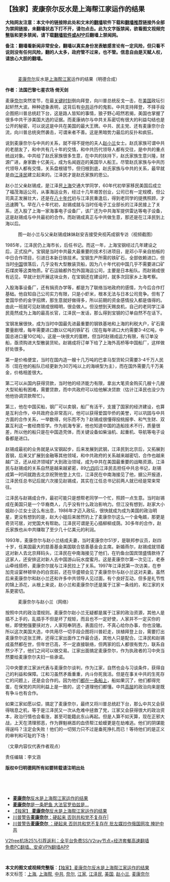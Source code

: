  <h2>【独家】麦康奈尔反水是上海帮江家运作的结果</h2> <p class="notice"><b>大陆网友注意：本文中的链接除此处和文末的<a href="https://github.com/bannedbook/fanqiang" >翻墙</a>软件下载和<a href="https://github.com/killgcd/justmysocks/blob/master/README.md">翻墙推荐</a>链接外全部为禁网链接，未翻墙状态下打不开，请勿点击。此为文字版禁闻，欲看图文视频完整版和更多禁闻，请下载<a href="https://github.com/bannedbook/fanqiang">翻墙软件或APP</a>后翻墙上禁闻网。</p><p>备注：翻墙看新闻非常安全，翻墙以真实身份发表敏感言论有一定风险，但只看不说则没有任何风险，翻的人太多，政府管不过来，也不管。信息自由是天赋人权，请放心大胆的翻墙。</b></p>  <div class="entry"> <br /> <figure><figcaption class="wp-caption-text"><a href="https://www.bannedbook.org/bnews/tag/%E9%BA%A6%E5%BA%B7%E5%A5%88%E5%B0%94/" class="st_tag internal_tag" rel="tag" title="标签 麦康奈尔 下的日志">麦康奈尔</a>反水是<a href="https://www.bannedbook.org/bnews/tag/%e4%b8%8a%e6%b5%b7%e5%b8%ae/" class="st_tag internal_tag" rel="tag" title="标签 上海帮 下的日志">上海帮</a><a href="https://www.bannedbook.org/bnews/tag/%E6%B1%9F%E5%AE%B6/" class="st_tag internal_tag" rel="tag" title="标签 江家 下的日志">江家</a>运作的结果（明德合成）</figcaption></figure> <p><strong>作者：法国巴黎七星农场 倚天剑</strong></p> <p>麦康<a href="https://www.bannedbook.org/bnews/tag/%E5%A5%88%E5%B0%94/" class="st_tag internal_tag" rel="tag" title="标签 奈尔 下的日志">奈尔</a>突然变节，在最<span class='wp_keywordlink'><a href="https://www.bannedbook.org/forum2/topic151.html" title="关键时刻：李鹏日记" target="_blank">关键时刻</a></span>倒向拜登，向川普总统反戈一击，在<a href="https://www.bannedbook.org/bnews/tag/%e7%be%8e%e5%9b%bd/" class="st_tag internal_tag" rel="tag" title="标签 美国 下的日志">美国</a>政坛引起轩然大波。种种迹象表明，这背后有<a href="https://www.bannedbook.org/bnews/tag/%e4%b8%ad%e5%85%b1/" class="st_tag internal_tag" rel="tag" title="标签 中共 下的日志">中共</a>运作的鬼影。中共支持拜登，不择手段企图把川普总统赶下台，这是路人皆知的事情，狼子野心昭然若揭，美国也掌握了很多中共干涉美国大选的证据。而麦康纳尔与中共关系密切有很大的利益勾结也是公开的秘密，可以说这是中共在美国的最大王牌。中共、民主党、还有麦康奈尔合流，向川普总统突然袭击，可谓来者不善。这是黑暗势力最后的反扑和疯狂。</p> <p>说到麦康奈尔与中共的关系，就不得不提他的夫人<a href="https://www.bannedbook.org/bnews/tag/%e8%b5%b5%e5%b0%8f%e5%85%b0/" class="st_tag internal_tag" rel="tag" title="标签 赵小兰 下的日志">赵小兰</a>女士。赵氏家族可谓中共的老朋友了，和中共有几十年的交情，和中共历代领导人都有交往，是中共的重点统战对象。中共给了赵氏家族很多生意，在中共的扶持下，赵氏家族生意兴隆，财源广进，身家数十亿美元，成为名闻遐迩的美国华人船王。尽管赵氏家族与中共历代领导人都有交情，关系盘根错节，但归根到底，赵氏家族与中共的关系，最早就是由<a href="https://www.bannedbook.org/bnews/tag/%e6%b1%9f%e6%b3%bd%e6%b0%91/" class="st_tag internal_tag" rel="tag" title="标签 江泽民 下的日志">江泽民</a>建立起来的。江泽民才是赵氏家族的恩公。</p> <p>赵小兰父亲赵锡成，是江泽民<a href="https://www.bannedbook.org/bnews/tag/%e4%b8%8a%e6%b5%b7/" class="st_tag internal_tag" rel="tag" title="标签 上海 下的日志">上海</a>交通大学同学，60年代初举家移民美国后成立了福茂海运公司，从事海运业务，经过十几年艰苦创业，公司已有一定规模，但公司真正发展壮大，还是在<span class='wp_keywordlink'><a href="https://www.bannedbook.org/forum2/topic939.html" title="《八十年代访谈录》" target="_blank">八十年代</a></span>初与江泽民重逢后，得到老同学的提携照顾，才迅速腾飞。早在八十年代初，赵锡成就与当时任电子工业部长的江泽民接上了关系，还入股了上海一家海事电子设备厂，该厂还为中共海军提供雷达等电子设备，这是赵锡成与中共最初的合作。而赵锡成真正与中共做生意，那还是在江泽民到上海以后。</p> <figure id="attachment_19218" aria-describedby="caption-attachment-19218" style="width: 978px" class="wp-caption alignnone"><figcaption id="caption-attachment-19218" class="wp-caption-text">图一赵小兰与父亲赵锡成妹妹赵安吉接受央视芮成钢专访（视频截图）</figcaption></figure> <p>1985年，江泽民仍上海市长，后任书记。而这一年，上海宝钢经过几年建设之后，正式投产。宝钢是当时中共最大最重要的技术引进项目，是邓小平亲自拍板的中日合作项目，引进日本新日铁技术。宝钢生产所需的铁矿石，全部依赖进口，但当时<span class='wp_keywordlink_affiliate'><a href="https://www.bannedbook.org/" title="中国" target="_blank">中国</a></span>很落后，几乎没有大型散装货船，因为八十年代初中国几乎不需要进口矿石煤炭等这类物质。矿石运输都外包外国海运公司，主要是日本船队。而赵锡成很有远见，早就计划开展这块业务，在宝钢还在建设时，就多次回家乡上海考察。</p>  <p>入股海事设备厂，还有捐资办学等，都是为了联络当地政府的感情，为今后合作打基础。他自知自己公司实力有限，只是小虾米，根本无法与日本公司竞争。但有了爱国华侨的金字招牌，那生意就好做得多，所以前期的资金感情投入都是值得的。由此一班就可见赵锡成很精明，很会做人。但没想到天赐良机，自己的老同学江泽民竟然成为上海的最高长官，江泽民一发话，那么得到宝钢的订单自然不在话下。</p> <p>宝钢发展很快，成为当时中国最先进最重要的钢铁基地和上海的利税大户，矿石需要量剧增，每年需要进口数以亿吨的铁矿石（现在每年进口大约需要3-4亿吨，中国总进口量10亿吨）。这是一块很大的蛋糕，但当时赵锡成运力有限，有订单没船，亟须购进大型散装货轮。赵锡成将订单下给了上海外高桥等中国船厂，这样做好处很多。</p> <p>第一是价格便宜，当时在国内造一艘十几万吨的巴拿马型货轮只需要3-4千万人民币（现在他的船队已经更新为30万吨以上的海峡型为主），而在国外需要几千万美金，价格相差很大。</p> <p>第二可以从国内获得贷款，当时他的经济能力有限，拿出大笔资金购买几艘十几艘大型轮船有困难，需要贷款，而中共政府可以给他解决贷款（估计江泽民也没少为他他协调贷款帮忙）。</p> <p>第三，他在中国买船，钢厂可以卖钢，船厂有活干，支援了国家的经济建设，也算是互利合作，中共政府会非常高兴，他可以获得爱国华侨的美誉，可以巩固与中共方面的合作关系，一举数得，何乐而不为？赵锡成很懂得投桃报李、和气生财、双赢互利这一套经商哲学。作为航海专家，他也知道中国的造船技术不行，质量很差，所以他的船只是在中国造壳体，而关键设备如柴油机、起重机、导航等电子设备都是进口。</p>  <p>赵锡成最初的业务就是从宝钢起步，后来发展到武钢，江泽民到北京后，又拓展到首钢，后来又扩展到金融等其他领域，和中共政府的关系越来越密切，合作也越来越广泛，还从经济领域扩大到政治领域，成为中共在美国最重要的战略资源。江泽民与赵锡成的关系自然是越来越紧密，89<span class='wp_keywordlink'><a href="https://www.bannedbook.org/forum2/topic2509.html" title="《中国六四真相》" target="_blank">六四</a></span>后江泽民去担任中共总书记，赵锡成第一时间就跑去北京祝贺他登上大位，江泽民在中南海接见了他，据公开报道，江泽民任总书记后就六次接见赵锡成，其实在江任总书记前两人就已经是常来常往。</p> <p>江泽民与赵锡成合作，最初可能只是想帮老同学一个忙，照顾一点生意。当时赵锡成在美国只是一个华裔商人，几乎没有什么政治影响力。但江没有想到，赵家大小姐赵小兰女士这么有出息，1986年才迈入政坛，很快就成为成为美国的政治明星，更没有想到的是，赵大小姐后来居然钓上了麦康奈尔这么一个金龟婿，那更是奇货可居，对党国大有帮助。江泽民可谓是无心插柳柳成荫。30多年的合作，赵氏家族也从中共赚取了至少几十亿美元的利润。</p> <p>1993年，麦康奈尔与赵小兰结成夫妻，当时麦康奈尔51岁，是联邦参议员，赵四十岁，任美国最大的慈善基金美国联合慈善基金会主席。新婚燕尔，赵锡成就领着这对新人去北京拜码头，江泽民在中南海接见了他们，在钓鱼台国宾馆盛情款待了这家人，还安排这对新人去中国游山玩水度蜜月。这是麦康奈尔第一次见江，老泰山牵线搭桥，麦康奈尔就与江泽民拉上了关系。1997年江泽民第一次访美，在参加克设宴林顿举办的白宫前，还在华盛顿会见了麦康奈尔与赵小兰这对夫妻。虽然后来麦康奈尔和赵小兰还和许多中共领导人见过面，有个良好互动，但多是礼节性的锦上添花，从根上来说，赵小兰和麦康奈尔还是属于江家一条线的，和江家的关系更密切。</p> <figure id="attachment_19220" aria-describedby="caption-attachment-19220" style="width: 1152px" class="wp-caption alignnone"><figcaption id="caption-attachment-19220" class="wp-caption-text">麦康奈尔与赵小兰（网络）</figcaption></figure> <p>按照中共的政治潜规则。麦康奈尔赵小兰无疑都是属于江家的政治资源，其他人是插不上手的，乱插手不但是坏了规矩，而且也不一定好使，人家并不一定买你的帐，即使勉强要挟对方，人家阳奉阴违，表面应付，不真心给你办事，你也没辙。所以这次美国大选，中共用尽一切手段企图将川普赶走，扶植拜登上台，需要打出麦康奈尔这张王牌，还得江家出面作工作最合适，其他人只是配合。江泽民和赵锡成虽然都在世，但年世已高，不一定直接联络，但两家的后人都很有势力，联系自然少不了，他们之间可以做交易。江家出面搞定麦康奈尔，作为执政者的习中央当然要给麦康奈尔夫妇一些承诺。</p> <p>习中央要求江家派代表与麦康奈尔谈判，作为江家，自然也会与习谈条件，获得自己的利益和保障。江和习虽然矛盾重重，内斗你死我活。但是在事关中共的生死存亡的问题上，还是会合作的。因为他们<span class='wp_keywordlink'><a href="https://www.bannedbook.org/bnews/ssgc/20180724/976199.html" title="张凯律师：毒疫苗事件 都在一条船上" target="_blank">都在一条船上</a></span>，船如果沉了，他们都得完蛋，在保党的共同利益上是一致的，这个道理他们都懂。中共<span class='wp_keywordlink_affiliate'><a href="https://www.bannedbook.org/bnews/ccpdope/" title="中共高层内幕" target="_blank">高层</a></span>的政治向来是既有争斗也有合作。</p>  <p>如果江家如愿以偿，搞定了麦康奈尔，最终又将川普总统赶下台，那么中共又会获得喘息之机，等于是江泽民又一次从危难中拯救了党，江家又会获得很大的政治资本，政治行情也会看涨，甚至可能籍此东山再起。但是人算不如天算，现在正邪大战，上天在清理邪恶，作为罪魁祸首的血债帮江蛤蟆更是在劫难逃。他们的阴谋能得逞吗？注定会失败！他们的一切努力只不过是垂死挣扎而已！等待他们的是正义的审判和可耻的下场！</p> <p>（文章内容仅代表作者观点）</p> <p>责任编辑：李文涵</p> <p><strong>版权©️归明德网所有如要转载请注明出处</strong></p> <p>&nbsp;</p>  <p>&nbsp;</p> <ul class='op-related-articles' title='相关阅读'> <li><a href='https://www.bannedbook.org/bnews/comments/20201220/1451682.html' target='_blank'><b>麦康奈尔</b>反水是上海帮江家运作的结果</a></li> <li><a href='https://www.bannedbook.org/bnews/ccpdope/20201220/1451621.html' target='_blank'><b>麦康奈尔</b>是一条肥鱼 大法官罗伯兹是…</a></li> <li><a href='https://www.bannedbook.org/bnews/comments/20201220/1451582.html' target='_blank'>【独家】 <b>麦康奈尔</b>反水是上海帮江家运作的结果</a></li> <li><a href='https://www.bannedbook.org/bnews/taiwannews/20201220/1451453.html' target='_blank'>川普警告<b>麦康奈尔</b>：硬起来 否则共和党不复存在|</a></li> <li><a href='https://www.bannedbook.org/bnews/topimagenews/20201220/1451365.html' target='_blank'>川普警告<b>麦康奈尔</b> ：硬起来 否则共和党不复存在 批左媒炒作俄国网攻 掩护中共</a></li> </ul> <p class="texttj"> <a href="https://www.bannedbook.org/forum23/topic22702.html" target="_blank">V2free机场25%引荐返利：全平台免费SS/V2ray节点+经济套餐高速翻墙</a><br/> <a href="https://github.com/bannedbook/fanqiang/wiki/%E7%A6%81%E9%97%BB%E7%BD%91%E5%AE%89%E5%8D%93%E7%BF%BB%E5%A2%99%E6%96%B0%E9%97%BBAPP" target="_blank">免费PC翻墙、安卓VPN翻墙APP</a></p><p>&nbsp;</p><a name='sharetosocial'></a>       <div><b>本文的图文或视频完整版</b>：<a href='https://www.bannedbook.org/bnews/comments/20201220/1451690.html'>【独家】麦康奈尔反水是上海帮江家运作的结果</a></div>  </div><!--END ENTRY--> <div class="postfooter"> <div>本文标签：<a href="https://www.bannedbook.org/bnews/tag/%e4%b8%8a%e6%b5%b7/" rel="tag">上海</a>, <a href="https://www.bannedbook.org/bnews/tag/%e4%b8%8a%e6%b5%b7%e5%b8%ae/" rel="tag">上海帮</a>, <a href="https://www.bannedbook.org/bnews/tag/%e4%b8%ad%e5%85%b1/" rel="tag">中共</a>, <a href="https://www.bannedbook.org/bnews/tag/%E5%A5%88%E5%B0%94/" rel="tag">奈尔</a>, <a href="https://www.bannedbook.org/bnews/tag/%E6%B1%9F%E5%AE%B6/" rel="tag">江家</a>, <a href="https://www.bannedbook.org/bnews/tag/%e6%b1%9f%e6%b3%bd%e6%b0%91/" rel="tag">江泽民</a>, <a href="https://www.bannedbook.org/bnews/tag/%e7%be%8e%e5%9b%bd/" rel="tag">美国</a>, <a href="https://www.bannedbook.org/bnews/tag/%e8%b5%b5%e5%b0%8f%e5%85%b0/" rel="tag">赵小兰</a>, <a href="https://www.bannedbook.org/bnews/tag/%E9%BA%A6%E5%BA%B7%E5%A5%88%E5%B0%94/" rel="tag">麦康奈尔</a></div>  </div><!--END POSTFOOTER--> 